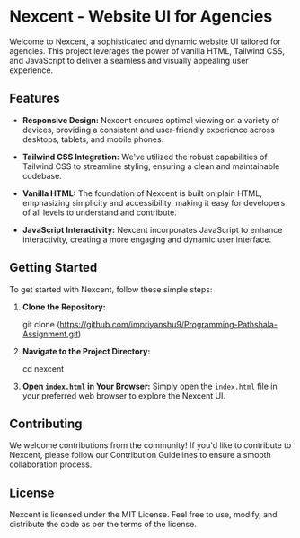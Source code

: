 # Nexcent - Website UI for Agencies

Welcome to Nexcent, a sophisticated and dynamic website UI tailored for agencies. This project leverages the power of vanilla HTML, Tailwind CSS, and JavaScript to deliver a seamless and visually appealing user experience.

## Features

- **Responsive Design:** Nexcent ensures optimal viewing on a variety of devices, providing a consistent and user-friendly experience across desktops, tablets, and mobile phones.

- **Tailwind CSS Integration:** We've utilized the robust capabilities of Tailwind CSS to streamline styling, ensuring a clean and maintainable codebase.

- **Vanilla HTML:** The foundation of Nexcent is built on plain HTML, emphasizing simplicity and accessibility, making it easy for developers of all levels to understand and contribute.

- **JavaScript Interactivity:** Nexcent incorporates JavaScript to enhance interactivity, creating a more engaging and dynamic user interface.

## Getting Started

To get started with Nexcent, follow these simple steps:

1. **Clone the Repository:**

   git clone (https://github.com/impriyanshu9/Programming-Pathshala-Assignment.git)


2. **Navigate to the Project Directory:**

   cd nexcent


3. **Open `index.html` in Your Browser:**
   Simply open the `index.html` file in your preferred web browser to explore the Nexcent UI.

## Contributing

We welcome contributions from the community! If you'd like to contribute to Nexcent, please follow our Contribution Guidelines to ensure a smooth collaboration process.

## License

Nexcent is licensed under the MIT License. Feel free to use, modify, and distribute the code as per the terms of the license.
